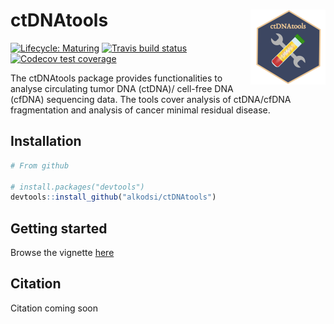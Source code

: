 
# ctDNAtools <a href='https:/alkodsi.github.io/ctDNAtools'><img src='man/figures/logo.png' align="right" height="120" /></a>

<!-- badges: start -->
[![Lifecycle: Maturing](https://img.shields.io/badge/lifecycle-maturing-blue.svg)](https://www.tidyverse.org/lifecycle/#maturing)
[![Travis build status](https://travis-ci.org/alkodsi/ctDNAtools.svg?branch=master)](https://travis-ci.org/alkodsi/ctDNAtools)
[![Codecov test coverage](https://codecov.io/gh/alkodsi/ctDNAtools/branch/master/graph/badge.svg)](https://codecov.io/gh/alkodsi/ctDNAtools?branch=master)
<!-- badges: end -->

The ctDNAtools package provides functionalities to analyse circulating tumor DNA (ctDNA)/ cell-free DNA (cfDNA) sequencing data.
The tools cover analysis of ctDNA/cfDNA fragmentation and analysis of cancer minimal residual disease.

## Installation


``` r
# From github

# install.packages("devtools")
devtools::install_github("alkodsi/ctDNAtools")
```

## Getting started

Browse the vignette [here](https://alkodsi.github.io/ctDNAtools/articles/ctDNAtools.html)

## Citation

Citation coming soon

